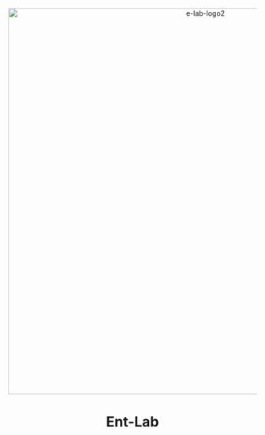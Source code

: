 <div align=center>
  <img width="784" alt="e-lab-logo2" src="https://user-images.githubusercontent.com/89209626/199265986-12155856-9788-450b-90e8-49a13e61c001.png">
</div>

<div align=center>
  <h1>Ent-Lab</h1>
</div>


